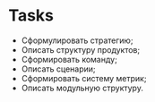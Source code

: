 # Tasks

- Сформулировать стратегию;
- Описать структуру продуктов;
- Cформировать команду;
- Описать сценарии;
- Сформировать систему метрик;
- Описать модульную структуру.